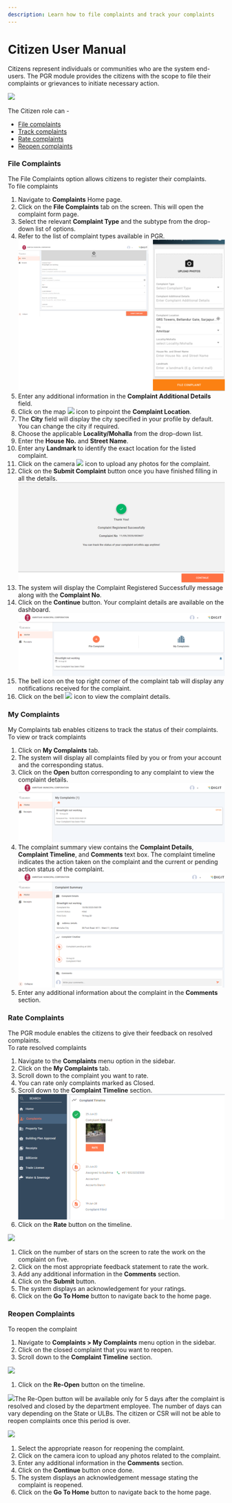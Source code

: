 ```yaml
---
description: Learn how to file complaints and track your complaints
---
```


# Citizen User Manual

Citizens represent individuals or communities who are the system end-users. The PGR module provides the citizens with the scope to file their complaints or grievances to initiate necessary action.

![](https://docs.google.com/drawings/u/0/d/sh9pHnY8TbVwce4nP-X_Sdg/image?w=425&h=214&rev=112&ac=1&parent=1pR9OLsrbm5UDtHSuq-Iv2BM78gUTwagbwGpCMGdeqrg)

The Citizen role can -

* [File complaints](https://app.gitbook.com/@egov-digit/s/external/understand-digit/product-user-guides/public-grievance/citizen-guide#file-complaints)
* [Track complaints](https://app.gitbook.com/@egov-digit/s/external/understand-digit/product-user-guides/public-grievance/citizen-guide#my-complaints)
* [Rate complaints](https://app.gitbook.com/@egov-digit/s/external/understand-digit/product-user-guides/public-grievance/citizen-guide#rate-complaints)
* [Reopen complaints](https://app.gitbook.com/@egov-digit/s/external/understand-digit/product-user-guides/public-grievance/citizen-guide#reopen-complaints)

### File Complaints

The File Complaints option allows citizens to register their complaints.   
To file complaints

1. Navigate to **Complaints** Home page. 
2. Click on the **File Complaints** tab on the screen. This will open the complaint form page.
3. Select the relevant **Complaint Type** and the subtype from the drop-down list of options. 
4. Refer to the list of complaint types available in PGR. ![](../../../.gitbook/assets/pgr-complaint1.png) 
5. Enter any additional information in the **Complaint Additional Details** field.
6. Click on the map ![](https://lh6.googleusercontent.com/Tb0JpM-oURDy9qhH7F4LITbbrFVqAB8aWv69et5RaDEyzN4wLKA0KBGBGtcWXyn8xhwR9K0tf_9w3SKPhMu3_3go2w_KG3axcTko-OlvM7_ndMyKxnF2NNvnvXMnOjNjrNlEFm0_)  icon to pinpoint the **Complaint Location**.
7. The **City** field will display the city specified in your profile by default. You can change the city if required.
8. Choose the applicable **Locality/Mohalla** from the drop-down list.
9. Enter the **House No.** and **Street Name**.
10. Enter any **Landmark** to identify the exact location for the listed complaint. 
11. Click on the camera ![](https://lh5.googleusercontent.com/i3Z0ifdkN7rCTzGL4tuRylboF_6NII2XsA39nq8rjyODj70xnI6E8AacqgJ1yoOazCnti1BJzTXXOybYcGgXpEyiTsugTgx6s078mjLIXoneJ5P7MCMysdMhYDHHazmMcnN92-Qn)  icon to upload any photos for the complaint.
12. Click on the **Submit Complaint** button once you have finished filling in all the details. ![](../../../.gitbook/assets/pgr-complaint2.png) 
13. The system will display the Complaint Registered Successfully message along with the **Complaint No**.
14. Click on the **Continue** button. Your complaint details are available on the dashboard. ![](../../../.gitbook/assets/pgr-complaint3.png) 
15. The bell icon on the top right corner of the complaint tab will display any notifications received for the complaint.
16. Click on the bell ![](https://lh5.googleusercontent.com/vODtR2YU20TBPUG_0UJRjeh9gtAX7LKHP-dYrLbGuvz1d9VF2ZFcVoVvYKqjCxrP_TFcT0s4BhlSa1at8AvAjnH8Y0ez2L8ZKuVnH6VdaUNCqpk91VPxM0vYbexdz7jxk9g5rSSB) icon to view the complaint details.

### My Complaints

My Complaints tab enables citizens to track the status of their complaints.   
To view or track complaints

1. Click on **My Complaints** tab.
2. The system will display all complaints filed by you or from your account and the corresponding status.
3. Click on the **Open** button corresponding to any complaint to view the complaint details. ![](../../../.gitbook/assets/pgr-complaint4.png) 
4. The complaint summary view contains the **Complaint Details**, **Complaint Timeline**, and **Comments** text box. The complaint timeline indicates the action taken on the complaint and the current or pending action status of the complaint. ![](../../../.gitbook/assets/pgr-complaint5.png) 
5. Enter any additional information about the complaint in the **Comments** section.

### Rate Complaints

The PGR module enables the citizens to give their feedback on resolved complaints.   
To rate resolved complaints

1. Navigate to the **Complaints** menu option in the sidebar.
2. Click on the **My Complaints** tab.
3. Scroll down to the complaint you want to rate. 
4. You can rate only complaints marked as Closed.
5. Scroll down to the **Complaint Timeline** section. ![](../../../.gitbook/assets/pgr-complaint6.png) 
6. Click on the **Rate** button on the timeline.

![](https://lh5.googleusercontent.com/TI3k2EiJUD0lB5zwTqKtgFYn5VVJQwRtcMpQBaUC6y9Z7Fcg4OJrTm42S0iO9qTVBBzgfDTcu0C5qarsgzthwRvEzzrM2KOnbt6CLNWAUyOy48COADImO-haH_EDM_vLbpsxO1dZ)

1. Click on the number of stars on the screen to rate the work on the complaint on five.
2. Click on the most appropriate feedback statement to rate the work.
3. Add any additional information in the **Comments** section.
4. Click on the **Submit** button.
5. The system displays an acknowledgement for your ratings.
6. Click on the **Go To Home** button to navigate back to the home page.

### Reopen Complaints

To reopen the complaint

1. Navigate to **Complaints &gt; My Complaints** menu option in the sidebar.
2. Click on the closed complaint that you want to reopen.
3. Scroll down to the **Complaint Timeline** section.

![](https://lh6.googleusercontent.com/4wAdWqA_U-UpkWgBFt9Nfqz25_SMQskdaBrclRtRd6tSOei5sj3TqrLH96kViDib4X9QFEnd7mzxMl-FzDJK7k1K-ENldTmt8dfTwidrDmNZdusuZM5zE19c2sGoXEJ3Wu-RAnMo)

1. Click on the **Re-Open** button on the timeline.

![](https://lh3.googleusercontent.com/K8DjKt00FSoGT-MOFHp4TAbhPOasficXgB7Qzl7U-GleSYbHzM4a0JwNgxu1Jw0rk7rAQC_PMftcV0O_s6krZs7VTQAe2LdbaPb2ftt_uSwDYz9x8xu6uy2CbYplB1LqJ1e0RoIn)The Re-Open button will be available only for 5 days after the complaint is resolved and closed by the department employee. The number of days can vary depending on the State or ULBs. The citizen or CSR will not be able to reopen complaints once this period is over.  


![](https://lh6.googleusercontent.com/_0q7cIz6f_poIUNzZTFJkEESK1JN0fgO7urTnmndOvypUh85LnR8A7i01HWSVt_YoWgqMfEgnfzKvE2_Jf-9Z3UNhg5X2he4-B1VpHov7zURq-o8krkYSnjS321n2_8C1L15hsJi)

1. Select the appropriate reason for reopening the complaint.
2. Click on the camera icon to upload any photos related to the complaint.
3. Enter any additional information in the **Comments** section.
4. Click on the **Continue** button once done.
5. The system displays an acknowledgement message stating the complaint is reopened.
6. Click on the **Go To Home** button to navigate back to the home page.

